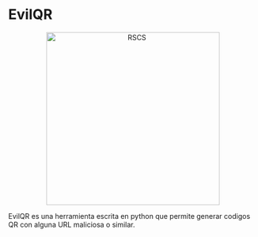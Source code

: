 # EvilQR
<p align="center">
   <img src="https://github.com/Harrizzon/EvilQR/blob/main/misc/EvilQR.png" width="350" title="RSCS">
<p align="center">


EvilQR es una herramienta escrita en python que permite generar codigos QR con alguna URL maliciosa o similar.

